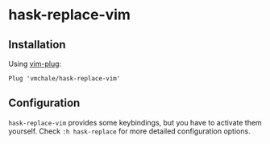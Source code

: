 # hask-replace-vim

## Installation

Using [vim-plug](https://github.com/junegunn/vim-plug):

```vim
Plug 'vmchale/hask-replace-vim'
```

## Configuration

`hask-replace-vim` provides some keybindings, but you have to activate them
yourself. Check `:h hask-replace` for more detailed configuration options.
